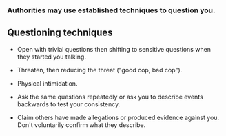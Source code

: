 [Title]: # (Questioning)
[Order]: # (3)

### Authorities may use established techniques to question you. 

## Questioning techniques

*   Open with trivial questions then shifting to sensitive questions when they started you talking.

*   Threaten, then reducing the threat ("good cop, bad cop").

*   Physical intimidation.

*   Ask the same questions repeatedly or ask you to describe events backwards to test your consistency. 

*   Claim others have made allegations or produced evidence against you. Don't voluntarily confirm what they describe. 
